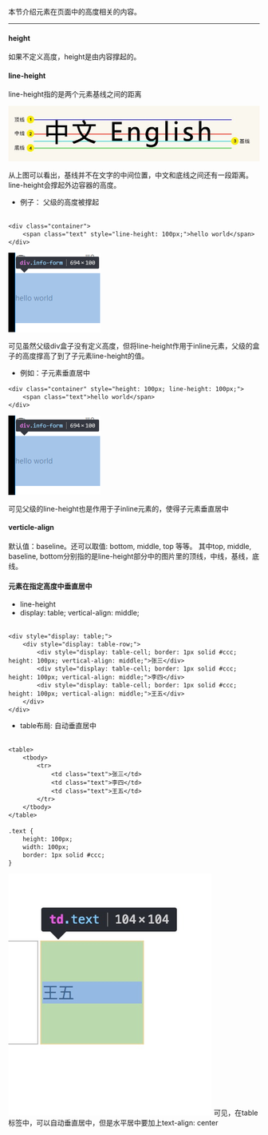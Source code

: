 本节介绍元素在页面中的高度相关的内容。

---

#### height
如果不定义高度，height是由内容撑起的。

#### line-height
line-height指的是两个元素基线之间的距离

 ![avatar](https://github.com/baoendemao/css-summary/blob/master/images/line-height-baseline.jpeg)

从上图可以看出，基线并不在文字的中间位置，中文和底线之间还有一段距离。
line-height会撑起外边容器的高度。

* 例子： 父级的高度被撑起

```

<div class="container">
    <span class="text" style="line-height: 100px;">hello world</span>
</div>

```
![avatar](https://github.com/baoendemao/css-summary/blob/master/images/span-line-height.png)

可见虽然父级div盒子没有定义高度，但将line-height作用于inline元素，父级的盒子的高度撑高了到了子元素line-height的值。

* 例如：子元素垂直居中

```
<div class="container" style="height: 100px; line-height: 100px;">
    <span class="text">hello world</span>
</div>
```
![avatar](https://github.com/baoendemao/css-summary/blob/master/images/span-line-height.png)

可见父级的line-height也是作用于子inline元素的，使得子元素垂直居中


#### verticle-align
默认值：baseline。还可以取值: bottom, middle, top 等等。
其中top, middle, baseline, bottom分别指的是line-height部分中的图片里的顶线，中线，基线，底线。

#### 元素在指定高度中垂直居中
* line-height
* display: table; vertical-align: middle;

```

<div style="display: table;">
    <div style="display: table-row;">
        <div style="display: table-cell; border: 1px solid #ccc; height: 100px; vertical-align: middle;">张三</div>
        <div style="display: table-cell; border: 1px solid #ccc; height: 100px; vertical-align: middle;">李四</div>
        <div style="display: table-cell; border: 1px solid #ccc; height: 100px; vertical-align: middle;">王五</div>
    </div>
</div>

```

* table布局: 自动垂直居中

```

<table>
    <tbody>
        <tr>
            <td class="text">张三</td> 
            <td class="text">李四</td> 
            <td class="text">王五</td> 
        </tr>
    </tbody>
</table>

.text {
    height: 100px;
    width: 100px;
    border: 1px solid #ccc;
}

```
 ![avatar](https://github.com/baoendemao/css-summary/blob/master/images/table-verticle.jpeg)
可见，在table标签中，可以自动垂直居中，但是水平居中要加上text-align: center




